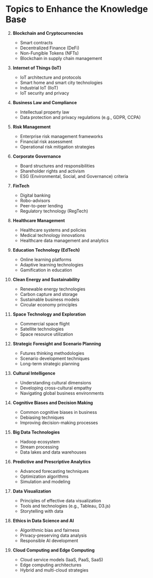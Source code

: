 # Topics to Enhance the Knowledge Base

2. **Blockchain and Cryptocurrencies**
   - Smart contracts
   - Decentralized Finance (DeFi)
   - Non-Fungible Tokens (NFTs)
   - Blockchain in supply chain management

3. **Internet of Things (IoT)**
   - IoT architecture and protocols
   - Smart home and smart city technologies
   - Industrial IoT (IIoT)
   - IoT security and privacy

6. **Business Law and Compliance**
   - Intellectual property law
   - Data protection and privacy regulations (e.g., GDPR, CCPA)

7. **Risk Management**
   - Enterprise risk management frameworks
   - Financial risk assessment
   - Operational risk mitigation strategies

8. **Corporate Governance**
    - Board structures and responsibilities
    - Shareholder rights and activism
    - ESG (Environmental, Social, and Governance) criteria

9. **FinTech**
    - Digital banking
    - Robo-advisors
    - Peer-to-peer lending
    - Regulatory technology (RegTech)

10. **Healthcare Management**
    - Healthcare systems and policies
    - Medical technology innovations
    - Healthcare data management and analytics

11. **Education Technology (EdTech)**
    - Online learning platforms
    - Adaptive learning technologies
    - Gamification in education

12. **Clean Energy and Sustainability**
    - Renewable energy technologies
    - Carbon capture and storage
    - Sustainable business models
    - Circular economy principles

13. **Space Technology and Exploration**
    - Commercial space flight
    - Satellite technologies
    - Space resource utilization

14. **Strategic Foresight and Scenario Planning**
    - Futures thinking methodologies
    - Scenario development techniques
    - Long-term strategic planning

15. **Cultural Intelligence**
    - Understanding cultural dimensions
    - Developing cross-cultural empathy
    - Navigating global business environments

16. **Cognitive Biases and Decision Making**
    - Common cognitive biases in business
    - Debiasing techniques
    - Improving decision-making processes

17. **Big Data Technologies**
    - Hadoop ecosystem
    - Stream processing
    - Data lakes and data warehouses

18. **Predictive and Prescriptive Analytics**
    - Advanced forecasting techniques
    - Optimization algorithms
    - Simulation and modeling

19. **Data Visualization**
    - Principles of effective data visualization
    - Tools and technologies (e.g., Tableau, D3.js)
    - Storytelling with data

20. **Ethics in Data Science and AI**
    - Algorithmic bias and fairness
    - Privacy-preserving data analysis
    - Responsible AI development

21. **Cloud Computing and Edge Computing**
    - Cloud service models (IaaS, PaaS, SaaS)
    - Edge computing architectures
    - Hybrid and multi-cloud strategies